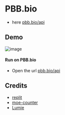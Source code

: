 # PBB.bio

- here [pbb.bio/api](https://pbb.bio/api)

## Demo

![image](https://github.com/bigbootylatinas/github.io/assets/108093283/cf6d1d09-70ef-48b9-a086-04f69d1feef5)

#### Run on PBB.bio

- Open the url [pbb.bio/api](https://pbb.bio/api)
## Credits

*   [replit](https://replit.com/)
*   [moe-counter](https://moe-counter.glitch.me/)
*   [Lumie](https://github.com/LumieOwO) 

